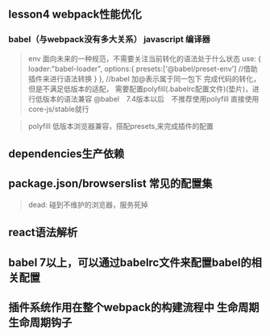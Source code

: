 ## lesson4 webpack性能优化

### babel（与webpack没有多大关系） javascript 编译器
> env 面向未来的一种规范，不需要关注当前转化的语法处于什么状态
> use: {
                  loader:"babel-loader",
                  options:{
                      presets:['@babel/preset-env'] //借助插件来进行语法转换
                  }
              },  //babel 加@表示属于同一包下
              完成代码的转化，但是不满足低版本的适配，
              需要配置polyfill(.babelrc配置文件)(垫片)，进行低版本的语法兼容
              @babel　7.4版本以后　不推荐使用polyfill 直接使用core-js/stable就行

> polyfill 低版本浏览器兼容，搭配presets,来完成插件的配置

## dependencies生产依赖


## package.json/browserslist 常见的配置集
> dead: 碰到不维护的浏览器，服务死掉

## react语法解析

## babel 7以上，可以通过babelrc文件来配置babel的相关配置

## 插件系统作用在整个webpack的构建流程中 生命周期　生命周期钩子
> 
